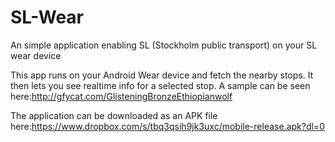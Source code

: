 # SL-Wear
An simple application enabling SL (Stockholm public transport) on your SL wear device

This app runs on your Android Wear device and fetch the nearby stops. It then lets you see realtime info for a selected stop. A sample can be seen here:http://gfycat.com/GlisteningBronzeEthiopianwolf

The application can be downloaded as an APK file here:https://www.dropbox.com/s/tbq3qsih9jk3uxc/mobile-release.apk?dl=0
